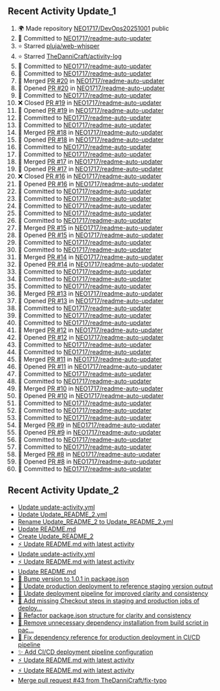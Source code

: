 
## Recent Activity Update_1
<!--START_SECTION:activity-->
1. 🌍 Made repository [NEO1717/DevOps20251001](https://github.com/NEO1717/DevOps20251001) public
2. 🚀 Committed to [NEO1717/readme-auto-updater](https://github.com/NEO1717/readme-auto-updater/commit/454ccd0357c87c130922ae2e5b6c8e5d0fc1193a)
3. ⭐ Starred [pluja/web-whisper](https://github.com/pluja/web-whisper)
4. ⭐ Starred [TheDanniCraft/activity-log](https://github.com/TheDanniCraft/activity-log)
5. 🚀 Committed to [NEO1717/readme-auto-updater](https://github.com/NEO1717/readme-auto-updater/commit/9759b8d6317ad52fa635da94e2caf81e371dac69)
6. 🚀 Committed to [NEO1717/readme-auto-updater](https://github.com/NEO1717/readme-auto-updater/commit/ba9566c94b35b80b18da7f740053db3f8066b8fe)
7. 🔀 Merged [PR #20](https://github.com/NEO1717/readme-auto-updater/pull/20) in [NEO1717/readme-auto-updater](https://github.com/NEO1717/readme-auto-updater)
8. 🔀 Opened [PR #20](https://github.com/NEO1717/readme-auto-updater/pull/20) in [NEO1717/readme-auto-updater](https://github.com/NEO1717/readme-auto-updater)
9. 🚀 Committed to [NEO1717/readme-auto-updater](https://github.com/NEO1717/readme-auto-updater/commit/fd4c2de26ad5ca01edf69c46a93d84fd2c7a94a3)
10. ❌ Closed [PR #19](https://github.com/NEO1717/readme-auto-updater/pull/19) in [NEO1717/readme-auto-updater](https://github.com/NEO1717/readme-auto-updater)
11. 🔀 Opened [PR #19](https://github.com/NEO1717/readme-auto-updater/pull/19) in [NEO1717/readme-auto-updater](https://github.com/NEO1717/readme-auto-updater)
12. 🚀 Committed to [NEO1717/readme-auto-updater](https://github.com/NEO1717/readme-auto-updater/commit/e9dd7dc9b32ef5e170477eb8d9fd82d529d1959c)
13. 🚀 Committed to [NEO1717/readme-auto-updater](https://github.com/NEO1717/readme-auto-updater/commit/79932ead8d02e50015535f9b4df78cf1c41df5af)
14. 🔀 Merged [PR #18](https://github.com/NEO1717/readme-auto-updater/pull/18) in [NEO1717/readme-auto-updater](https://github.com/NEO1717/readme-auto-updater)
15. 🔀 Opened [PR #18](https://github.com/NEO1717/readme-auto-updater/pull/18) in [NEO1717/readme-auto-updater](https://github.com/NEO1717/readme-auto-updater)
16. 🚀 Committed to [NEO1717/readme-auto-updater](https://github.com/NEO1717/readme-auto-updater/commit/0d98224d50ab1b7f929d8e3acb43d45d8ebb7629)
17. 🚀 Committed to [NEO1717/readme-auto-updater](https://github.com/NEO1717/readme-auto-updater/commit/2f598de3c588b69452fd547d308090b585f96db7)
18. 🔀 Merged [PR #17](https://github.com/NEO1717/readme-auto-updater/pull/17) in [NEO1717/readme-auto-updater](https://github.com/NEO1717/readme-auto-updater)
19. 🔀 Opened [PR #17](https://github.com/NEO1717/readme-auto-updater/pull/17) in [NEO1717/readme-auto-updater](https://github.com/NEO1717/readme-auto-updater)
20. ❌ Closed [PR #16](https://github.com/NEO1717/readme-auto-updater/pull/16) in [NEO1717/readme-auto-updater](https://github.com/NEO1717/readme-auto-updater)
21. 🔀 Opened [PR #16](https://github.com/NEO1717/readme-auto-updater/pull/16) in [NEO1717/readme-auto-updater](https://github.com/NEO1717/readme-auto-updater)
22. 🚀 Committed to [NEO1717/readme-auto-updater](https://github.com/NEO1717/readme-auto-updater/commit/f071da8121f50a9518e995fe746cb69a65cfc4ae)
23. 🚀 Committed to [NEO1717/readme-auto-updater](https://github.com/NEO1717/readme-auto-updater/commit/bd6aa9e48ace15860175dc767f744484710731f3)
24. 🚀 Committed to [NEO1717/readme-auto-updater](https://github.com/NEO1717/readme-auto-updater/commit/a61576cd24bb24493cbb5fee20b34caab47f5e2c)
25. 🚀 Committed to [NEO1717/readme-auto-updater](https://github.com/NEO1717/readme-auto-updater/commit/eaf414e81cb96a4d7b295fea766d0f5d8d408f6d)
26. 🚀 Committed to [NEO1717/readme-auto-updater](https://github.com/NEO1717/readme-auto-updater/commit/0c15a7aa8c787f23ee0da0777ee7ff45d7849b08)
27. 🔀 Merged [PR #15](https://github.com/NEO1717/readme-auto-updater/pull/15) in [NEO1717/readme-auto-updater](https://github.com/NEO1717/readme-auto-updater)
28. 🔀 Opened [PR #15](https://github.com/NEO1717/readme-auto-updater/pull/15) in [NEO1717/readme-auto-updater](https://github.com/NEO1717/readme-auto-updater)
29. 🚀 Committed to [NEO1717/readme-auto-updater](https://github.com/NEO1717/readme-auto-updater/commit/7bcd7ebd11fd7540d3f21410d6b7c47785cfa38d)
30. 🚀 Committed to [NEO1717/readme-auto-updater](https://github.com/NEO1717/readme-auto-updater/commit/4d7807b16bed47e5d344efb0f725499b3063824a)
31. 🔀 Merged [PR #14](https://github.com/NEO1717/readme-auto-updater/pull/14) in [NEO1717/readme-auto-updater](https://github.com/NEO1717/readme-auto-updater)
32. 🔀 Opened [PR #14](https://github.com/NEO1717/readme-auto-updater/pull/14) in [NEO1717/readme-auto-updater](https://github.com/NEO1717/readme-auto-updater)
33. 🚀 Committed to [NEO1717/readme-auto-updater](https://github.com/NEO1717/readme-auto-updater/commit/9d1bfebca7ce9631537de08bb3bb74c4d3fa8490)
34. 🚀 Committed to [NEO1717/readme-auto-updater](https://github.com/NEO1717/readme-auto-updater/commit/549d0e3e7716c9f76eeada2dfef45e9d1586d83e)
35. 🚀 Committed to [NEO1717/readme-auto-updater](https://github.com/NEO1717/readme-auto-updater/commit/0330ff0dfdbf58e58eb205ae7d39e98708583ab6)
36. 🔀 Merged [PR #13](https://github.com/NEO1717/readme-auto-updater/pull/13) in [NEO1717/readme-auto-updater](https://github.com/NEO1717/readme-auto-updater)
37. 🔀 Opened [PR #13](https://github.com/NEO1717/readme-auto-updater/pull/13) in [NEO1717/readme-auto-updater](https://github.com/NEO1717/readme-auto-updater)
38. 🚀 Committed to [NEO1717/readme-auto-updater](https://github.com/NEO1717/readme-auto-updater/commit/5927f071fd1d9ce0b6a98d7e51a4dc5cb4dc7c2d)
39. 🚀 Committed to [NEO1717/readme-auto-updater](https://github.com/NEO1717/readme-auto-updater/commit/95a7003b1279854ea1c85a2cd5dc9d8589039094)
40. 🚀 Committed to [NEO1717/readme-auto-updater](https://github.com/NEO1717/readme-auto-updater/commit/457cd1bff4645ae5816ecdf559031f2006560ac0)
41. 🔀 Merged [PR #12](https://github.com/NEO1717/readme-auto-updater/pull/12) in [NEO1717/readme-auto-updater](https://github.com/NEO1717/readme-auto-updater)
42. 🔀 Opened [PR #12](https://github.com/NEO1717/readme-auto-updater/pull/12) in [NEO1717/readme-auto-updater](https://github.com/NEO1717/readme-auto-updater)
43. 🚀 Committed to [NEO1717/readme-auto-updater](https://github.com/NEO1717/readme-auto-updater/commit/0d90760b5dfaa021604251c7ea070271c87aa4a7)
44. 🚀 Committed to [NEO1717/readme-auto-updater](https://github.com/NEO1717/readme-auto-updater/commit/9daa71aa38dcbd45c81441316c473ddfef09b2d1)
45. 🔀 Merged [PR #11](https://github.com/NEO1717/readme-auto-updater/pull/11) in [NEO1717/readme-auto-updater](https://github.com/NEO1717/readme-auto-updater)
46. 🔀 Opened [PR #11](https://github.com/NEO1717/readme-auto-updater/pull/11) in [NEO1717/readme-auto-updater](https://github.com/NEO1717/readme-auto-updater)
47. 🚀 Committed to [NEO1717/readme-auto-updater](https://github.com/NEO1717/readme-auto-updater/commit/b462ceaa9181b592c7bc891b12f9061bbcf228d1)
48. 🚀 Committed to [NEO1717/readme-auto-updater](https://github.com/NEO1717/readme-auto-updater/commit/9c103efdb2a1fbcb74a761e367012f6a8fce62ac)
49. 🔀 Merged [PR #10](https://github.com/NEO1717/readme-auto-updater/pull/10) in [NEO1717/readme-auto-updater](https://github.com/NEO1717/readme-auto-updater)
50. 🔀 Opened [PR #10](https://github.com/NEO1717/readme-auto-updater/pull/10) in [NEO1717/readme-auto-updater](https://github.com/NEO1717/readme-auto-updater)
51. 🚀 Committed to [NEO1717/readme-auto-updater](https://github.com/NEO1717/readme-auto-updater/commit/fe02706c78be8f229162675abeab138824bfed9f)
52. 🚀 Committed to [NEO1717/readme-auto-updater](https://github.com/NEO1717/readme-auto-updater/commit/8dfa3d1f47c7f833b7223bc9a782aa280a7e7ae8)
53. 🚀 Committed to [NEO1717/readme-auto-updater](https://github.com/NEO1717/readme-auto-updater/commit/87aa2f10ef7976d038329c3553edf0bce881d658)
54. 🔀 Merged [PR #9](https://github.com/NEO1717/readme-auto-updater/pull/9) in [NEO1717/readme-auto-updater](https://github.com/NEO1717/readme-auto-updater)
55. 🔀 Opened [PR #9](https://github.com/NEO1717/readme-auto-updater/pull/9) in [NEO1717/readme-auto-updater](https://github.com/NEO1717/readme-auto-updater)
56. 🚀 Committed to [NEO1717/readme-auto-updater](https://github.com/NEO1717/readme-auto-updater/commit/f361ea3b6b6839579f033f1c539b6eb2f4f324d9)
57. 🚀 Committed to [NEO1717/readme-auto-updater](https://github.com/NEO1717/readme-auto-updater/commit/4731e29680ecb54cdcd8c89db7b55839550af0c4)
58. 🔀 Merged [PR #8](https://github.com/NEO1717/readme-auto-updater/pull/8) in [NEO1717/readme-auto-updater](https://github.com/NEO1717/readme-auto-updater)
59. 🔀 Opened [PR #8](https://github.com/NEO1717/readme-auto-updater/pull/8) in [NEO1717/readme-auto-updater](https://github.com/NEO1717/readme-auto-updater)
60. 🚀 Committed to [NEO1717/readme-auto-updater](https://github.com/NEO1717/readme-auto-updater/commit/fef7d12c4af4cbd741caa9c1aa1dd95aace6ed95)
<!--END_SECTION:activity-->



## Recent Activity Update_2
<!-- LATEST_COMMITS:START -->
- [Update update-activity.yml](https://github.com/NEO1717/DevOps20251001/commit/b693e749606de86e4f6174a7f3666c996707cb7e)
- [Update Update_README_2.yml](https://github.com/NEO1717/DevOps20251001/commit/f6f07a4db967642b76177490f009c4a5919d2ee8)
- [Rename Update_README_2 to Update_README_2.yml](https://github.com/NEO1717/DevOps20251001/commit/c5dc56359acbfb163f1435d0261ec27ca9ab76c8)
- [Update README.md](https://github.com/NEO1717/DevOps20251001/commit/2e3c9db9b9b3e5a774fa670191cb57821bfb726a)
- [Create Update_README_2](https://github.com/NEO1717/DevOps20251001/commit/20b83714bcc5058d05d12837cf7f50226f5af2d0)
- [⚡ Update README.md with latest activity](https://github.com/NEO1717/DevOps20251001/commit/4208e795c25ef013d625e20455e7cd36b7a5cfa7)
- [Update update-activity.yml](https://github.com/NEO1717/DevOps20251001/commit/57c2d25f797dbbfc78ced418b8eb42a36ef2d35e)
- [⚡ Update README.md with latest activity](https://github.com/NEO1717/DevOps20251001/commit/b47856319081c37841c58555039ff01be8349937)
- [Update README.md](https://github.com/NEO1717/DevOps20251001/commit/e5688c5bcd680ac914b048432b078b8eaf04e0f7)
- [🔧 Bump version to 1.0.1 in package.json](https://github.com/NEO1717/DevOps20251001/commit/996f65f30f0760a2c87190e14754b2306ad7a6a5)
- [🔧 Update production deployment to reference staging version output](https://github.com/NEO1717/DevOps20251001/commit/9c0d3f56e0b751afd5c58e298bd07e2f83c78379)
- [🔧 Update deployment pipeline for improved clarity and consistency](https://github.com/NEO1717/DevOps20251001/commit/3ac3b4cd774a0be1cd6361bd64f1e2e940669d02)
- [🔧 Add missing Checkout steps in staging and production jobs of deploy…](https://github.com/NEO1717/DevOps20251001/commit/1a43d02a1121a57c61aa430a899a35e28fb62792)
- [🔧 Refactor package.json structure for clarity and consistency](https://github.com/NEO1717/DevOps20251001/commit/314e8610a257880a4d9f59874c975c3e22a3c649)
- [🔧 Remove unnecessary dependency installation from build script in pac…](https://github.com/NEO1717/DevOps20251001/commit/b079934fd9541d77c49f07bbdcc97657b4619f28)
- [🔧 Fix dependency reference for production deployment in CI/CD pipeline](https://github.com/NEO1717/DevOps20251001/commit/7fbeb5362fad38817936f57650dfa174dbe5be32)
- [✨ Add CI/CD deployment pipeline configuration](https://github.com/NEO1717/DevOps20251001/commit/678ee32c9a847399879c84ae2c275441416f7f67)
- [⚡ Update README.md with latest activity](https://github.com/NEO1717/DevOps20251001/commit/fe3c1a408dc270969089bda07a63e9cef115b154)
- [⚡ Update README.md with latest activity](https://github.com/NEO1717/DevOps20251001/commit/6d38cf3059868337f21fbbc69b17464cf358e4e4)
- [Merge pull request #43 from TheDanniCraft/fix-typo](https://github.com/NEO1717/DevOps20251001/commit/44360bab92d8a97567d58966ccce4d9f22f18467)
<!-- LATEST_COMMITS:END -->


